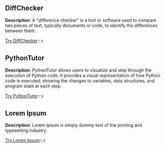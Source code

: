 ## DiffChecker

**Description**: A "difference checker" is a tool or software used to compare two pieces of text, typically documents or code, to identify the differences between them.

[Try DiffChecker](https://www.diffchecker.com/)👈

## PythonTutor

**Description**: PythonTutor allows users to visualize and step through the execution of Python code. It provides a visual representation of how Python code is executed, showing the changes to variables, data structures, and program state at each step.

[Try PythonTutor](https://pythontutor.com/visualize.html#mode=edit)👈

## Lorem Ipsum

**Description**: Lorem Ipsum is simply dummy text of the printing and typesetting industry.

[Try Lorem Ipsum](https://www.lipsum.com/)👈
